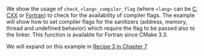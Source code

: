 We show the usage of `check_<lang>_compiler_flag`
(where `<lang>` can be [C](https://cmake.org/cmake/help/latest/module/CheckCCompilerFlags.html),
[CXX](https://cmake.org/cmake/help/latest/module/CheckCXXCompilerFlags.html) or
[Fortran](https://cmake.org/cmake/help/latest/module/CheckFortranCompilerFlags.html))
to check for the availability of compiler flags.
The example will show how to set compiler flags for the sanitizers (address,
memory, thread and undefined behavior) which require the flag to be passed also
to the linker.
This function is available for Fortran since CMake 3.3.

We will expand on this example in [Recipe 3 in Chapter 7](../../chapter-07/recipe-03)
